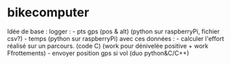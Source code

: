 # bikecomputer
Idée de base :
  logger :
    - pts gps (pos & alt) (python sur raspberryPi, fichier csv?)
    - temps (python sur raspberryPi)
  avec ces données :
    - calculer l'effort réalisé sur un parcours. (code C)
      (work pour dénivelée positive + work Ffrottements)
    - envoyer position gps si vol (duo python&C/C++)
